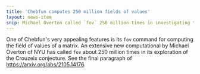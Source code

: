 ```yaml
---
title: 'Chebfun computes 250 million fields of values'
layout: news-item
snip: Michael Overton called `fov` 250 million times in investigating the Crouzeix conjecture.
---
```

One of Chebfun's very appealing features is its `fov` command for computing the field of
values of a matrix.  An extensive new computational by Michael Overton of NYU has called
`fov` about 250 million times in its exploration of the Crouzeix conjecture.  See the 
final paragraph of <https://arxiv.org/abs/2105.14176>.
